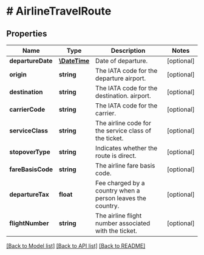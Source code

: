 # # AirlineTravelRoute

## Properties

Name | Type | Description | Notes
------------ | ------------- | ------------- | -------------
**departureDate** | [**\DateTime**](\DateTime.md) | Date of departure. | [optional] 
**origin** | **string** | The IATA code for the departure airport. | [optional] 
**destination** | **string** | The IATA code for the destination. airport. | [optional] 
**carrierCode** | **string** | The IATA code for the carrier. | [optional] 
**serviceClass** | **string** | The airline code for the service class of the ticket. | [optional] 
**stopoverType** | **string** | Indicates whether the route is direct. | [optional] 
**fareBasisCode** | **string** | The airline fare basis code. | [optional] 
**departureTax** | **float** | Fee charged by a country when a person leaves the country. | [optional] 
**flightNumber** | **string** | The airline flight number associated with the ticket. | [optional] 

[[Back to Model list]](../../README.md#documentation-for-models) [[Back to API list]](../../README.md#documentation-for-api-endpoints) [[Back to README]](../../README.md)


